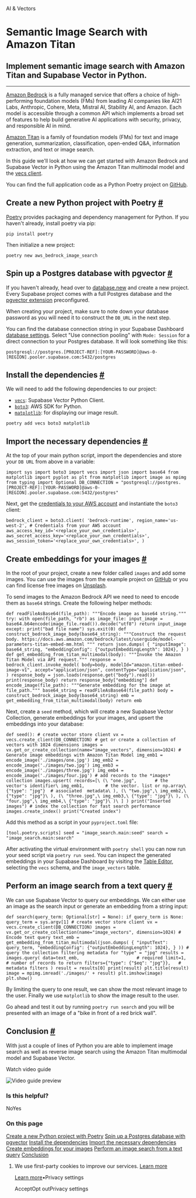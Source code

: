 AI & Vectors

# Semantic Image Search with Amazon Titan

## Implement semantic image search with Amazon Titan and Supabase Vector in Python.

* * *

[Amazon Bedrock](https://aws.amazon.com/bedrock) is a fully managed service that offers a choice of high-performing foundation models (FMs) from leading AI companies like AI21 Labs, Anthropic, Cohere, Meta, Mistral AI, Stability AI, and Amazon. Each model is accessible through a common API which implements a broad set of features to help build generative AI applications with security, privacy, and responsible AI in mind.

[Amazon Titan](https://aws.amazon.com/bedrock/titan/) is a family of foundation models (FMs) for text and image generation, summarization, classification, open-ended Q&A, information extraction, and text or image search.

In this guide we'll look at how we can get started with Amazon Bedrock and Supabase Vector in Python using the Amazon Titan multimodal model and the [vecs client](https://supabase.com/docs/guides/ai/vecs-python-client).

You can find the full application code as a Python Poetry project on [GitHub](https://github.com/supabase/supabase/tree/master/examples/ai/aws_bedrock_image_search).

## Create a new Python project with Poetry [\#](https://supabase.com/docs/guides/ai/examples/semantic-image-search-amazon-titan\#create-a-new-python-project-with-poetry)

[Poetry](https://python-poetry.org/) provides packaging and dependency management for Python. If you haven't already, install poetry via pip:

`
pip install poetry
`

Then initialize a new project:

`
poetry new aws_bedrock_image_search
`

## Spin up a Postgres database with pgvector [\#](https://supabase.com/docs/guides/ai/examples/semantic-image-search-amazon-titan\#spin-up-a-postgres-database-with-pgvector)

If you haven't already, head over to [database.new](https://database.new/) and create a new project. Every Supabase project comes with a full Postgres database and the [pgvector extension](https://supabase.com/docs/guides/database/extensions/pgvector) preconfigured.

When creating your project, make sure to note down your database password as you will need it to construct the `DB_URL` in the next step.

You can find the database connection string in your Supabase Dashboard [database settings](https://supabase.com/dashboard/project/_/settings/database). Select "Use connection pooling" with `Mode: Session` for a direct connection to your Postgres database. It will look something like this:

`
postgresql://postgres.[PROJECT-REF]:[YOUR-PASSWORD]@aws-0-[REGION].pooler.supabase.com:5432/postgres
`

## Install the dependencies [\#](https://supabase.com/docs/guides/ai/examples/semantic-image-search-amazon-titan\#install-the-dependencies)

We will need to add the following dependencies to our project:

- [`vecs`](https://github.com/supabase/vecs#vecs): Supabase Vector Python Client.
- [`boto3`](https://boto3.amazonaws.com/v1/documentation/api/latest/index.html): AWS SDK for Python.
- [`matplotlib`](https://matplotlib.org/): for displaying our image result.

`
poetry add vecs boto3 matplotlib
`

## Import the necessary dependencies [\#](https://supabase.com/docs/guides/ai/examples/semantic-image-search-amazon-titan\#import-the-necessary-dependencies)

At the top of your main python script, import the dependencies and store your `DB URL` from above in a variable:

`
import sys
import boto3
import vecs
import json
import base64
from matplotlib import pyplot as plt
from matplotlib import image as mpimg
from typing import Optional
DB_CONNECTION = "postgresql://postgres.[PROJECT-REF]:[YOUR-PASSWORD]@aws-0-[REGION].pooler.supabase.com:5432/postgres"
`

Next, get the [credentials to your AWS account](https://boto3.amazonaws.com/v1/documentation/api/latest/guide/credentials.html) and instantiate the `boto3` client:

`
bedrock_client = boto3.client(
    'bedrock-runtime',
    region_name='us-west-2',
    # Credentials from your AWS account
    aws_access_key_id='<replace_your_own_credentials>',
    aws_secret_access_key='<replace_your_own_credentials>',
    aws_session_token='<replace_your_own_credentials>',
)
`

## Create embeddings for your images [\#](https://supabase.com/docs/guides/ai/examples/semantic-image-search-amazon-titan\#create-embeddings-for-your-images)

In the root of your project, create a new folder called `images` and add some images. You can use the images from the example project on [GitHub](https://github.com/supabase/supabase/tree/master/examples/ai/aws_bedrock_image_search/images) or you can find license free images on [Unsplash](https://unsplash.com/).

To send images to the Amazon Bedrock API we need to need to encode them as `base64` strings. Create the following helper methods:

`
def readFileAsBase64(file_path):
    """Encode image as base64 string."""
    try:
        with open(file_path, "rb") as image_file:
            input_image = base64.b64encode(image_file.read()).decode("utf8")
        return input_image
    except:
        print("bad file name")
        sys.exit(0)
def construct_bedrock_image_body(base64_string):
    """Construct the request body.
    https://docs.aws.amazon.com/bedrock/latest/userguide/model-parameters-titan-embed-mm.html
    """
    return json.dumps(
        {
            "inputImage": base64_string,
            "embeddingConfig": {"outputEmbeddingLength": 1024},
        }
    )
def get_embedding_from_titan_multimodal(body):
    """Invoke the Amazon Titan Model via API request."""
    response = bedrock_client.invoke_model(
        body=body,
        modelId="amazon.titan-embed-image-v1",
        accept="application/json",
        contentType="application/json",
    )
    response_body = json.loads(response.get("body").read())
    print(response_body)
    return response_body["embedding"]
def encode_image(file_path):
    """Generate embedding for the image at file_path."""
    base64_string = readFileAsBase64(file_path)
    body = construct_bedrock_image_body(base64_string)
    emb = get_embedding_from_titan_multimodal(body)
    return emb
`

Next, create a `seed` method, which will create a new Supabase Vector Collection, generate embeddings for your images, and upsert the embeddings into your database:

`
def seed():
    # create vector store client
    vx = vecs.create_client(DB_CONNECTION)
    # get or create a collection of vectors with 1024 dimensions
    images = vx.get_or_create_collection(name="image_vectors", dimension=1024)
    # Generate image embeddings with Amazon Titan Model
    img_emb1 = encode_image('./images/one.jpg')
    img_emb2 = encode_image('./images/two.jpg')
    img_emb3 = encode_image('./images/three.jpg')
    img_emb4 = encode_image('./images/four.jpg')
    # add records to the *images* collection
    images.upsert(
        records=[\
            (\
                "one.jpg",       # the vector's identifier\
                img_emb1,        # the vector. list or np.array\
                {"type": "jpg"}  # associated  metadata\
            ), (\
                "two.jpg",\
                img_emb2,\
                {"type": "jpg"}\
            ), (\
                "three.jpg",\
                img_emb3,\
                {"type": "jpg"}\
            ), (\
                "four.jpg",\
                img_emb4,\
                {"type": "jpg"}\
            )\
        ]
    )
    print("Inserted images")
    # index the collection for fast search performance
    images.create_index()
    print("Created index")
`

Add this method as a script in your `pyproject.toml` file:

`
[tool.poetry.scripts]
seed = "image_search.main:seed"
search = "image_search.main:search"
`

After activating the virtual environment with `poetry shell` you can now run your seed script via `poetry run seed`. You can inspect the generated embeddings in your Supabase Dashboard by visiting the [Table Editor](https://supabase.com/dashboard/project/_/editor), selecting the `vecs` schema, and the `image_vectors` table.

## Perform an image search from a text query [\#](https://supabase.com/docs/guides/ai/examples/semantic-image-search-amazon-titan\#perform-an-image-search-from-a-text-query)

We can use Supabase Vector to query our embeddings. We can either use an image as the search input or generate an embedding from a string input:

`
def search(query_term: Optional[str] = None):
    if query_term is None:
        query_term = sys.argv[1]
    # create vector store client
    vx = vecs.create_client(DB_CONNECTION)
    images = vx.get_or_create_collection(name="image_vectors", dimension=1024)
    # Encode text query
    text_emb = get_embedding_from_titan_multimodal(json.dumps(
        {
            "inputText": query_term,
            "embeddingConfig": {"outputEmbeddingLength": 1024},
        }
    ))
    # query the collection filtering metadata for "type" = "jpg"
    results = images.query(
        data=text_emb,                      # required
        limit=1,                            # number of records to return
        filters={"type": {"$eq": "jpg"}},   # metadata filters
    )
    result = results[0]
    print(result)
    plt.title(result)
    image = mpimg.imread('./images/' + result)
    plt.imshow(image)
    plt.show()
`

By limiting the query to one result, we can show the most relevant image to the user. Finally we use `matplotlib` to show the image result to the user.

Go ahead and test it out by running `poetry run search` and you will be presented with an image of a "bike in front of a red brick wall".

## Conclusion [\#](https://supabase.com/docs/guides/ai/examples/semantic-image-search-amazon-titan\#conclusion)

With just a couple of lines of Python you are able to implement image search as well as reverse image search using the Amazon Titan multimodal model and Supabase Vector.

Watch video guide

![Video guide preview](https://supabase.com/docs/_next/image?url=https%3A%2F%2Fimg.youtube.com%2Fvi%2FA3uND5sgiO0%2F0.jpg&w=3840&q=75&dpl=dpl_9xAnUGkSbk4dufV62sNRezafXykJ)

### Is this helpful?

NoYes

### On this page

[Create a new Python project with Poetry](https://supabase.com/docs/guides/ai/examples/semantic-image-search-amazon-titan#create-a-new-python-project-with-poetry) [Spin up a Postgres database with pgvector](https://supabase.com/docs/guides/ai/examples/semantic-image-search-amazon-titan#spin-up-a-postgres-database-with-pgvector) [Install the dependencies](https://supabase.com/docs/guides/ai/examples/semantic-image-search-amazon-titan#install-the-dependencies) [Import the necessary dependencies](https://supabase.com/docs/guides/ai/examples/semantic-image-search-amazon-titan#import-the-necessary-dependencies) [Create embeddings for your images](https://supabase.com/docs/guides/ai/examples/semantic-image-search-amazon-titan#create-embeddings-for-your-images) [Perform an image search from a text query](https://supabase.com/docs/guides/ai/examples/semantic-image-search-amazon-titan#perform-an-image-search-from-a-text-query) [Conclusion](https://supabase.com/docs/guides/ai/examples/semantic-image-search-amazon-titan#conclusion)

1. We use first-party cookies to improve our services. [Learn more](https://supabase.com/privacy#8-cookies-and-similar-technologies-used-on-our-european-services)



   [Learn more](https://supabase.com/privacy#8-cookies-and-similar-technologies-used-on-our-european-services)•Privacy settings





   AcceptOpt outPrivacy settings